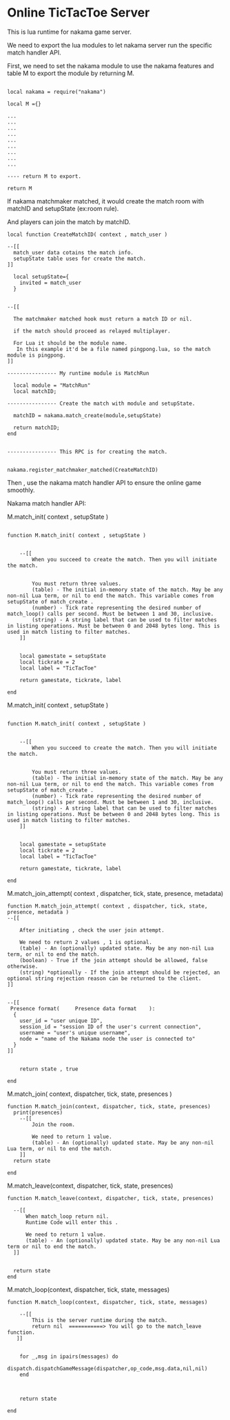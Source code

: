 # Online TicTacToe Server

This is lua runtime for nakama game server.

We need to export the lua modules to let nakama server run the specific match handler API.

First, we need to set the nakama module to use the nakama features and table M to export the module by returning M.

```

local nakama = require("nakama")

local M ={}

...
...
...
...
...
...
...
...
...

---- return M to export.

return M

```

If nakama matchmaker matched, it would create the match room with matchID and setupState (ex:room rule).

And players can join the match by matchID.

```
local function CreateMatchID( context , match_user ) 
  
--[[
  match_user data cotains the match info.
  setupState table uses for create the match.
]]

  local setupState={
    invited = match_user
  }


--[[

  The matchmaker matched hook must return a match ID or nil.

  if the match should proceed as relayed multiplayer.

  For Lua it should be the module name.
   In this example it'd be a file named pingpong.lua, so the match module is pingpong.
]]

---------------- My runtime module is MatchRun

  local module = "MatchRun"
  local matchID;

---------------- Create the match with module and setupState.

  matchID = nakama.match_create(module,setupState)

  return matchID;
end


---------------- This RPC is for creating the match.


nakama.register_matchmaker_matched(CreateMatchID)

```



Then , use the nakama match handler API to ensure the online game smoothly.

Nakama match handler API:

M.match_init( context , setupState )

```

function M.match_init( context , setupState )


    --[[
        When you succeed to create the match. Then you will initiate the match. 


        You must return three values.
        (table) - The initial in-memory state of the match. May be any non-nil Lua term, or nil to end the match. This variable comes from setupState of match_create .
        (number) - Tick rate representing the desired number of match_loop() calls per second. Must be between 1 and 30, inclusive.
        (string) - A string label that can be used to filter matches in listing operations. Must be between 0 and 2048 bytes long. This is used in match listing to filter matches.
    ]]


    local gamestate = setupState
    local tickrate = 2
    local label = "TicTacToe"

    return gamestate, tickrate, label

end

```


M.match_init( context , setupState )

```

function M.match_init( context , setupState )


    --[[
        When you succeed to create the match. Then you will initiate the match. 


        You must return three values.
        (table) - The initial in-memory state of the match. May be any non-nil Lua term, or nil to end the match. This variable comes from setupState of match_create .
        (number) - Tick rate representing the desired number of match_loop() calls per second. Must be between 1 and 30, inclusive.
        (string) - A string label that can be used to filter matches in listing operations. Must be between 0 and 2048 bytes long. This is used in match listing to filter matches.
    ]]


    local gamestate = setupState
    local tickrate = 2
    local label = "TicTacToe"

    return gamestate, tickrate, label

end

```


M.match_join_attempt( context , dispatcher, tick, state, presence, metadata)

```
function M.match_join_attempt( context , dispatcher, tick, state, presence, metadata )
--[[

    After initiating , check the user join attempt.

    We need to return 2 values , 1 is optional.
    (table) - An (optionally) updated state. May be any non-nil Lua term, or nil to end the match.
    (boolean) - True if the join attempt should be allowed, false otherwise.
    (string) *optionally - If the join attempt should be rejected, an optional string rejection reason can be returned to the client.
]]


--[[
 Presence format(     Presence data format    ):
  {
    user_id = "user unique ID",
    session_id = "session ID of the user's current connection",
    username = "user's unique username",
    node = "name of the Nakama node the user is connected to"
  }
]]


    return state , true

end

```

M.match_join( context, dispatcher, tick, state, presences )

```
function M.match_join(context, dispatcher, tick, state, presences)
  print(presences)
    --[[
        Join the room.

        We need to return 1 value.
        (table) - An (optionally) updated state. May be any non-nil Lua term, or nil to end the match.
    ]]    
  return state

end

```
  
M.match_leave(context, dispatcher, tick, state, presences)

```
function M.match_leave(context, dispatcher, tick, state, presences)

  --[[
      When match_loop return nil. 
      Runtime Code will enter this .
    
      We need to return 1 value.
      (table) - An (optionally) updated state. May be any non-nil Lua term or nil to end the match.
  ]]  


  return state
end
```

M.match_loop(context, dispatcher, tick, state, messages)

```
function M.match_loop(context, dispatcher, tick, state, messages)

    --[[
        This is the server runtime during the match.
        return nil  ===========> You will go to the match_leave function. 
   ]] 


    for _,msg in ipairs(messages) do
      dispatch.dispatchGameMessage(dispatcher,op_code,msg.data,nil,nil)
    end



    return state

end
```


